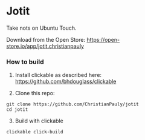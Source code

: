 # Jotit

Take nots on Ubuntu Touch.

Download from the Open Store: https://open-store.io/app/jotit.christianpauly

### How to build

1. Install clickable as described here: https://github.com/bhdouglass/clickable

2. Clone this repo:
```
git clone https://github.com/ChristianPauly/jotit
cd jotit
```

3. Build with clickable
```
clickable click-build
```
